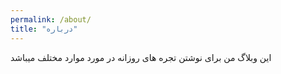```yaml
---
permalink: /about/
title: "درباره"
---
```


این وبلاگ من برای نوشتن تجره های روزانه در مورد موارد مختلف میباشد